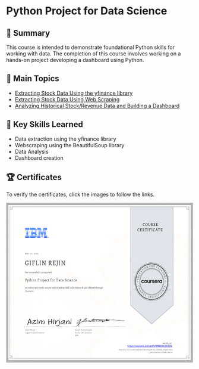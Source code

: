 # Python Project for Data Science

## 📄 Summary 
This course is intended to demonstrate foundational Python skills for working with data. The completion of this course involves working on a hands-on project developing a dashboard using Python.

## 📑 Main Topics 
- [Extracting Stock Data Using the yfinance library](https://github.com/DanielBarnes18/IBM-Data-Science-Professional-Certificate/blob/main/05.%20Python%20Project%20for%20Data%20Science/Extracting%20Stock%20Data%20Using%20the%20yfinance%20Library.ipynb)
- [Extracting Stock Data Using Web Scraping](https://github.com/DanielBarnes18/IBM-Data-Science-Professional-Certificate/blob/main/05.%20Python%20Project%20for%20Data%20Science/Extracting%20Stock%20Data%20Using%20Web%20Scraping.ipynb)
- [Analyzing Historical Stock/Revenue Data and Building a Dashboard](https://github.com/DanielBarnes18/IBM-Data-Science-Professional-Certificate/blob/main/05.%20Python%20Project%20for%20Data%20Science/Final%20Assignment.ipynb)

## 🔑 Key Skills Learned 
- Data extraction using the yfinance library
- Webscraping using the BeautifulSoup library
- Data Analysis
- Dashboard creation

## 🏆 Certificates 
To verify the certificates, click the images to follow the links.

<p align="middle">
  <a href="https://coursera.org/verify/JPBADXGBDCCN"><img src="https://github.com/Giflin/IBM-data-science-professional-certificate/blob/master/05.Python%20Project%20for%20Data%20Science/Coursera%20JPBADXGBDCCN%20project%20python-1.png" height="430"></a>
</p>
